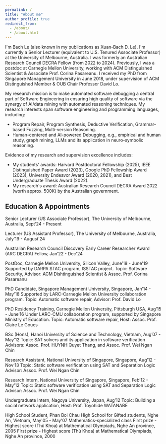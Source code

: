```yaml
---
permalink: /
title: "About me"
author_profile: true
redirect_from: 
  - /about/
  - /about.html
---
```


I'm Bach Le (also known in my publications as Xuan-Bach D. Le). I'm currently a Senior Lecturer (equivalent to U.S. Tenured Associate Professor) at the University of Melbourne, Australia. I was formerly an Australian Research Council DECRA Fellow (from 2022 to 2024). Previously, I was a postdoc at Carnegie Mellon University, working with ACM Distinguished Scientist & Associate Prof. Corina Pasareanu. I received my PhD from Singapore Management University in June 2018, under supervision of ACM Distinguished Member & OUB Chair Professor David Lo.

My research mission is to make automated software debugging a central part of Software Engineering in ensuring high quality of software via the synergy of AI/data mining with automated reasoning techniques. My research interests span software engineering and programming languages, including: 
* Program Repair, Program Synthesis, Deductive Verification, Grammar-based Fuzzing, Multi-version Reasoning.
* Human-centered and AI-powered Debugging, e.g., empirical and human study, graph mining, LLMs and its application in neuro-symbolic reasoning.

Evidence of my research and supervision excellence includes:
* My students' awards: Harvard Postdoctoral Fellowship (2025), IEEE Distinguished Paper Award (2023), Google PhD Fellowship Award (2023), University Endeavor Award (2020, 2021), and Best Undergraduate Thesis Award (2022).
* My research's award: Australian Research Council DECRA Award 2022 (worth approx. 500K) by the Australian government.

Education & Appointments
---
Senior Lecturer (US Associate Professor), The University of Melbourne, Australia, Sept’24 - Present

Lecturer (US Assistant Professor), The University of Melbourne, Australia, July’19 - August'24

Australian Research Council Discovery Early Career Researcher Award (ARC DECRA) Fellow, Jan’22 - Dec'24

PostDoc, Carnegie Mellon University, Silicon Valley, June’18 - June'19
Supported by DARPA STAC program, ISSTAC project.
Topic: Software Security, Advisor: ACM Dishtinguished Scientist & Assoc. Prof. Corina Pasareanu

PhD Candidate, Singapore Management University, Singapore, Jan’14 - May’18
Supported by LARC-Carnegie Mellon University collaboration program.
Topic: Automatic software repair, Advisor: Prof. David Lo

PhD Residency Training, Carnegie Mellon University, Pittsburgh USA, Aug’15 - June’16
Under LARC-CMU collaboration program, supported by Singapore Ministry of Education.
Topic: Automatic software repair, Host: Assoc. Prof. Claire Le Goues

BSc (Hons), Hanoi University of Science and Technology, Vietnam, Aug’07 - May’12
Topic: SAT solvers and its application in software verification
Advisors: Assoc. Prof. HUYNH Quyet Thang, and Assoc. Prof. Wei Ngan Chin

Research Assistant, National University of Singapore, Singapore, Aug’12 - Nov’13
Topic: Static software verification using SAT and Separation Logic
Advisor: Assoc. Prof. Wei Ngan Chin

Research Intern, National University of Singapore, Singapore, Feb’12 - May’12
Topic: Static software verification using SAT and Separation Logic
Advisor: Assoc. Prof. Wei Ngan Chin

Undergraduate Intern, Nagoya University, Japan, Aug’12
Topic: Building a social network application, Host: Prof. Toyohide WATANABE

High School Student, Phan Boi Chau High School for Gifted students, Nghe An, Vietnam, May'05 - May'07
Mathematics-specialized class
First prize - Highest score (Thủ Khoa) at Mathematical Olympiads, Nghe An province, 2005
First prize - Highest score (Thủ Khoa) at Mathematical Olympiads, Nghe An province, 2000

